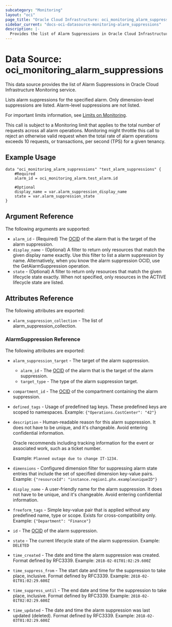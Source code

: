 ```yaml
---
subcategory: "Monitoring"
layout: "oci"
page_title: "Oracle Cloud Infrastructure: oci_monitoring_alarm_suppressions"
sidebar_current: "docs-oci-datasource-monitoring-alarm_suppressions"
description: |-
  Provides the list of Alarm Suppressions in Oracle Cloud Infrastructure Monitoring service
---
```


# Data Source: oci_monitoring_alarm_suppressions
This data source provides the list of Alarm Suppressions in Oracle Cloud Infrastructure Monitoring service.

Lists alarm suppressions for the specified alarm.
Only dimension-level suppressions are listed. Alarm-level suppressions are not listed.

For important limits information, see
[Limits on Monitoring](https://docs.cloud.oracle.com/iaas/Content/Monitoring/Concepts/monitoringoverview.htm#limits).

This call is subject to a Monitoring limit that applies to the total number of requests across all alarm operations.
Monitoring might throttle this call to reject an otherwise valid request when the total rate of alarm operations exceeds 10 requests,
or transactions, per second (TPS) for a given tenancy.


## Example Usage

```hcl
data "oci_monitoring_alarm_suppressions" "test_alarm_suppressions" {
	#Required
	alarm_id = oci_monitoring_alarm.test_alarm.id

	#Optional
	display_name = var.alarm_suppression_display_name
	state = var.alarm_suppression_state
}
```

## Argument Reference

The following arguments are supported:

* `alarm_id` - (Required) The [OCID](https://docs.cloud.oracle.com/iaas/Content/General/Concepts/identifiers.htm) of the alarm that is the target of the alarm suppression.
* `display_name` - (Optional) A filter to return only resources that match the given display name exactly. Use this filter to list a alarm suppression by name. Alternatively, when you know the alarm suppression OCID, use the GetAlarmSuppression operation. 
* `state` - (Optional) A filter to return only resources that match the given lifecycle state exactly. When not specified, only resources in the ACTIVE lifecycle state are listed. 


## Attributes Reference

The following attributes are exported:

* `alarm_suppression_collection` - The list of alarm_suppression_collection.

### AlarmSuppression Reference

The following attributes are exported:

* `alarm_suppression_target` - The target of the alarm suppression.
	* `alarm_id` - The [OCID](https://docs.cloud.oracle.com/iaas/Content/General/Concepts/identifiers.htm) of the alarm that is the target of the alarm suppression.
	* `target_type` - The type of the alarm suppression target.
* `compartment_id` - The [OCID](https://docs.cloud.oracle.com/iaas/Content/General/Concepts/identifiers.htm) of the compartment containing the alarm suppression.
* `defined_tags` - Usage of predefined tag keys. These predefined keys are scoped to namespaces. Example: `{"Operations.CostCenter": "42"}` 
* `description` - Human-readable reason for this alarm suppression. It does not have to be unique, and it's changeable. Avoid entering confidential information.

	Oracle recommends including tracking information for the event or associated work, such as a ticket number.

	Example: `Planned outage due to change IT-1234.` 
* `dimensions` - Configured dimension filter for suppressing alarm state entries that include the set of specified dimension key-value pairs.  Example: `{"resourceId": "instance.region1.phx.exampleuniqueID"}` 
* `display_name` - A user-friendly name for the alarm suppression. It does not have to be unique, and it's changeable. Avoid entering confidential information.
* `freeform_tags` - Simple key-value pair that is applied without any predefined name, type or scope. Exists for cross-compatibility only. Example: `{"Department": "Finance"}` 
* `id` - The [OCID](https://docs.cloud.oracle.com/iaas/Content/General/Concepts/identifiers.htm) of the alarm suppression.
* `state` - The current lifecycle state of the alarm suppression.  Example: `DELETED` 
* `time_created` - The date and time the alarm suppression was created. Format defined by RFC3339.  Example: `2018-02-01T01:02:29.600Z` 
* `time_suppress_from` - The start date and time for the suppression to take place, inclusive. Format defined by RFC3339.  Example: `2018-02-01T01:02:29.600Z` 
* `time_suppress_until` - The end date and time for the suppression to take place, inclusive. Format defined by RFC3339.  Example: `2018-02-01T02:02:29.600Z` 
* `time_updated` - The date and time the alarm suppression was last updated (deleted). Format defined by RFC3339.  Example: `2018-02-03T01:02:29.600Z` 


